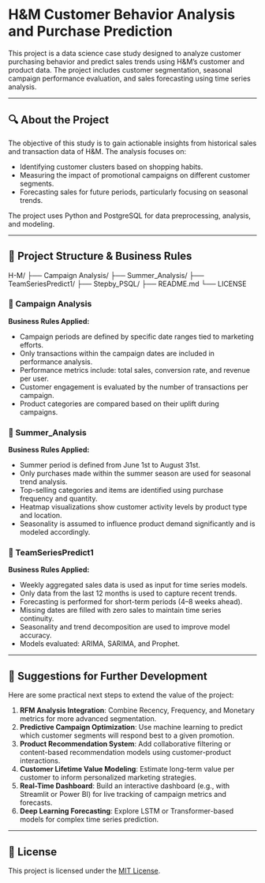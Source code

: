 # H&M Customer Behavior Analysis and Purchase Prediction

This project is a data science case study designed to analyze customer purchasing behavior and predict sales trends using H&M’s customer and product data. The project includes customer segmentation, seasonal campaign performance evaluation, and sales forecasting using time series analysis.

---

## 🔍 About the Project

The objective of this study is to gain actionable insights from historical sales and transaction data of H&M. The analysis focuses on:

- Identifying customer clusters based on shopping habits.
- Measuring the impact of promotional campaigns on different customer segments.
- Forecasting sales for future periods, particularly focusing on seasonal trends.

The project uses Python and PostgreSQL for data preprocessing, analysis, and modeling.

---
## 📁 Project Structure & Business Rules


H-M/
├── Campaign Analysis/
├── Summer_Analysis/
├── TeamSeriesPredict1/
├── Stepby_PSQL/
├── README.md
└── LICENSE


### 📂 Campaign Analysis

**Business Rules Applied:**

- Campaign periods are defined by specific date ranges tied to marketing efforts.
- Only transactions within the campaign dates are included in performance analysis.
- Performance metrics include: total sales, conversion rate, and revenue per user.
- Customer engagement is evaluated by the number of transactions per campaign.
- Product categories are compared based on their uplift during campaigns.

### 📂 Summer_Analysis

**Business Rules Applied:**

- Summer period is defined from June 1st to August 31st.
- Only purchases made within the summer season are used for seasonal trend analysis.
- Top-selling categories and items are identified using purchase frequency and quantity.
- Heatmap visualizations show customer activity levels by product type and location.
- Seasonality is assumed to influence product demand significantly and is modeled accordingly.

### 📂 TeamSeriesPredict1

**Business Rules Applied:**

- Weekly aggregated sales data is used as input for time series models.
- Only data from the last 12 months is used to capture recent trends.
- Forecasting is performed for short-term periods (4–8 weeks ahead).
- Missing dates are filled with zero sales to maintain time series continuity.
- Seasonality and trend decomposition are used to improve model accuracy.
- Models evaluated: ARIMA, SARIMA, and Prophet.

---

## 🧠 Suggestions for Further Development

Here are some practical next steps to extend the value of the project:

1. **RFM Analysis Integration**: Combine Recency, Frequency, and Monetary metrics for more advanced segmentation.
2. **Predictive Campaign Optimization**: Use machine learning to predict which customer segments will respond best to a given promotion.
3. **Product Recommendation System**: Add collaborative filtering or content-based recommendation models using customer-product interactions.
4. **Customer Lifetime Value Modeling**: Estimate long-term value per customer to inform personalized marketing strategies.
5. **Real-Time Dashboard**: Build an interactive dashboard (e.g., with Streamlit or Power BI) for live tracking of campaign metrics and forecasts.
6. **Deep Learning Forecasting**: Explore LSTM or Transformer-based models for complex time series prediction.

---

## 📄 License

This project is licensed under the [MIT License](LICENSE).
